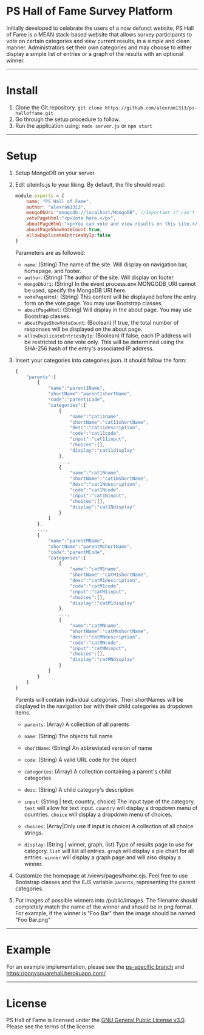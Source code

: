 # PS Hall of Fame Survey Platform

Initially developed to celebrate the users of a now defunct website, PS Hall of Fame is a MEAN stack-based website that allows survey participants to vote on certain categories and view current results, in a simple and clean manner. Administrators set their own categories and may choose to either display a simple list of entries or a graph of the results with an optional winner.

---

# Install
1. Clone the Git repository.
    `git clone https://github.com/alexram1313/ps-halloffame.git`
2. Go through the setup procedure to follow.
3. Run the application using:
    `node server.js`
    or
    `npm start`
---

# Setup
1. Setup MongoDB on your server
2. Edit siteinfo.js to your liking.
    By default, the file should read:

    ```javascript
    module.exports = {
        name: "PS Hall of Fame",
        author: "alexram1313",
        mongoDbUri:"mongodb://localhost/MongoDB", //Important if can't use process.env.MONGODB_URI
        votePageHtml:"<p>Vote here.</p>",
        aboutPageHtml:"<p>You can vote and view results on this site.</p>",
        aboutPageShowVoteCount:true,
        allowDuplicateEntriesByIp:false
    }
    ```

    Parameters are as followed:
    - `name`: (String) The name of the site. Will display on navigation bar, homepage, and footer.
    - `author`: (String) The author of the site. Will display on footer
    - `mongoDbUri`: (String) In the event process.env.MONGODB_URI cannot be used, specify the MongoDB URI here.
    - `votePageHtml`: (String) This content will be displayed before the entry form on the vote page. You may use Bootstrap classes.
    - `aboutPageHtml`: (String) Will display in the about page. You may use Bootstrap classes.
    - `aboutPageShowVoteCount`: (Boolean) If true, the total number of responses will be displayed on the about page.
    - `allowDuplicateEntriesByIp`: (Boolean) If false, each IP address will be restricted to one vote only. This will be determined using the SHA-256 hash of the entry's associated IP address.


3. Insert your categories into categories.json. It should follow the form:
    ```javascript
    {
        "parents":[
            {
                "name":"parent1Name",
                "shortName":"parent1shortName",
                "code":"parent1Code",
                "categories":[
                    {
                        "name":"cat11name",
                        "shortName":"cat11shortName",
                        "desc":"cat11description",
                        "code":"cat11code",
                        "input":"cat11input",
                        "choices":[],
                        "display":"cat11display"
                    },
                    ...,
                    {
                        "name":"cat1Nname",
                        "shortName":"cat1NshortName",
                        "desc":"cat1Ndescription",
                        "code":"cat1Ncode",
                        "input":"cat1Ninput",
                        "choices":[],
                        "display":"cat1Ndisplay"
                    }
                ]
            },
            ...,
            {
                "name":"parentMName",
                "shortName":"parentMshortName",
                "code":"parentMCode",
                "categories":[
                    {
                        "name":"catM1name",
                        "shortName":"catM1shortName",
                        "desc":"catM1description",
                        "code":"catM1code",
                        "input":"catM1input",
                        "choices":[],
                        "display":"catM1display"
                    },
                    ...,
                    {
                        "name":"catMNname",
                        "shortName":"catMNshortName",
                        "desc":"catMNdescription",
                        "code":"catMNcode",
                        "input":"catMNinput",
                        "choices":[],
                        "display":"catMNdisplay"
                    }
                ]
            }
        ]
    }
    ```

    Parents will contain individual categories. Their shortNames will be displayed in the navigation bar with their child categories as dropdown items.

    - `parents`: (Array) A collection of all parents
    - `name`: (String) The objects full name
    - `shortName`: (String) An abbreviated version of name
    - `code`: (String) A valid URL code for the object
    - `categories`: (Array) A collection containing a parent's child categories

    - `desc`: (String) A child category's description
    - `input`: (String | text, country, choice) The input type of the category. `text` will allow for text input. `country` will display a dropdown menu of countries. `choice` will display a dropdown menu of choices.
    - `choices`: (Array|Only use if input is choice) A collection of all choice strings.
    - `display`: (String | winner, graph, list) Type of results page to use for category. `list` will list all entries. `graph` will display a pie chart for all entries. `winner` will display a graph page and will also display a winner.

4. Customize the homepage at /views/pages/home.ejs. Feel free to use Bootstrap classes and the EJS variable `parents`, representing the parent categories.
5. Put images of possible winners into /public/images. The filename should completely match the name of the winner and should be in png format. For example, if the winner is "Foo Bar" then the image should be named "Foo Bar.png"
---

# Example 
For an example implementation, please see the [ps-specific branch](https://github.com/alexram1313/ps-halloffame/tree/ps-specific) and https://ponysquarehall.herokuapp.com/.

---

# License
PS Hall of Fame is licensed under the [GNU General Public License v3.0](../blob/master/LICENSE). Please see the terms of the license.